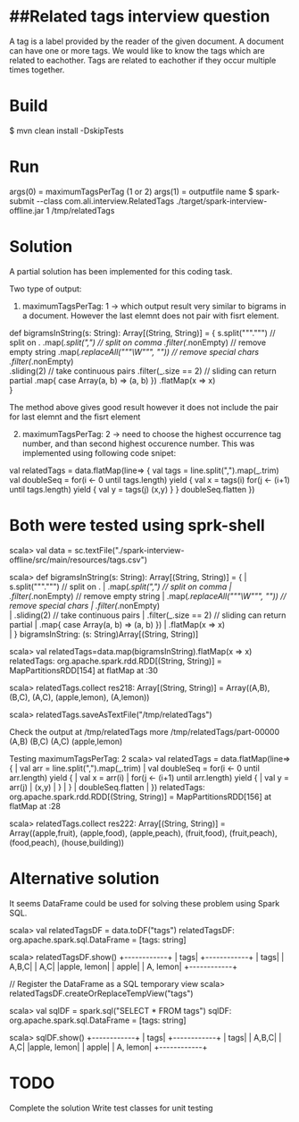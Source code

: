 ##Related tags interview question
================================================

A tag is a label provided by the reader of the given document. A document can have one or more tags. 
We would like to know the tags which are related to eachother.  Tags are related to eachother if they occur multiple times together.

Build
=====
$ mvn clean install -DskipTests

Run
====
args(0) = maximumTagsPerTag (1 or 2)
args(1) = outputfile name
$ spark-submit --class com.ali.interview.RelatedTags ./target/spark-interview-offline.jar 1 /tmp/relatedTags
  

Solution
========
A partial solution has been implemented for this coding task.  

Two type of output:
1. maximumTagsPerTag: 1 -> which output result very similar to bigrams in a document. However the last elemnt does not pair with fisrt element.

  def bigramsInString(s: String): Array[(String, String)] = { 
    s.split("""\.""")                 // split on .
    .map(_.split(",")                 // split on comma
    .filter(_.nonEmpty)               // remove empty string
    .map(_.replaceAll("""\W""", ""))  // remove special chars
    .filter(_.nonEmpty)                
    .sliding(2)                       // take continuous pairs
    .filter(_.size == 2)              // sliding can return partial
    .map{ case Array(a, b) => (a, b) })
    .flatMap(x => x)                         
  }

The method above gives good result however it does not include the pair for last elemnt and the fisrt element 

2.  maximumTagsPerTag: 2 -> need to choose the highest occurrence tag number, and than second highest occurence number. This was implemented 
using following code snipet:

val relatedTags = data.flatMap(line=> {
  val tags = line.split(",").map(_.trim)
  val doubleSeq = for(i <- 0 until tags.length) yield {
    val x = tags(i)
    for(j <- (i+1) until tags.length) yield {
      val y = tags(j)
      (x,y)
    }
   }
   doubleSeq.flatten
})	
 
Both were tested using sprk-shell
==================================
scala> val data = sc.textFile("./spark-interview-offline/src/main/resources/tags.csv")

scala>   def bigramsInString(s: String): Array[(String, String)] = { 
     |     s.split("""\.""")                 // split on .
     |     .map(_.split(",")                 // split on comma
     |     .filter(_.nonEmpty)               // remove empty string
     |     .map(_.replaceAll("""\W""", ""))  // remove special chars
     |     .filter(_.nonEmpty)                
     |     .sliding(2)                       // take continuous pairs
     |     .filter(_.size == 2)              // sliding can return partial
     |     .map{ case Array(a, b) => (a, b) })
     |     .flatMap(x => x)                         
     |   }
bigramsInString: (s: String)Array[(String, String)]

scala> val relatedTags=data.map(bigramsInString).flatMap(x => x) 
relatedTags: org.apache.spark.rdd.RDD[(String, String)] = MapPartitionsRDD[154] at flatMap at <console>:30

scala> relatedTags.collect
res218: Array[(String, String)] = Array((A,B), (B,C), (A,C), (apple,lemon), (A,lemon))

scala> relatedTags.saveAsTextFile("/tmp/relatedTags")

Check the output at /tmp/relatedTags
more /tmp/relatedTags/part-00000
(A,B)
(B,C)
(A,C)
(apple,lemon)

Testing maximumTagsPerTag: 2
scala> val relatedTags = data.flatMap(line=>{
     | val arr = line.split(",").map(_.trim)
     |  val doubleSeq = for(i <- 0 until arr.length) yield {
     |   val x = arr(i)
     |   for(j <- (i+1) until arr.length) yield {
     |    val y = arr(j)
     |    (x,y)
     |   }
     |  }
     |  doubleSeq.flatten
     | })
relatedTags: org.apache.spark.rdd.RDD[(String, String)] = MapPartitionsRDD[156] at flatMap at <console>:28

scala> relatedTags.collect
res222: Array[(String, String)] = Array((apple,fruit), (apple,food), (apple,peach), (fruit,food), (fruit,peach), (food,peach), (house,building))

Alternative solution
====================
It seems DataFrame could be used for solving these problem using Spark SQL.

scala> val relatedTagsDF = data.toDF("tags")
relatedTagsDF: org.apache.spark.sql.DataFrame = [tags: string]
 
scala> relatedTagsDF.show()
+------------+
|        tags|
+------------+
|        tags|
|       A,B,C|
|         A,C|
|apple, lemon|
|       apple|
|    A, lemon|
+------------+

// Register the DataFrame as a SQL temporary view
scala> relatedTagsDF.createOrReplaceTempView("tags")

scala> val sqlDF = spark.sql("SELECT * FROM tags")
sqlDF: org.apache.spark.sql.DataFrame = [tags: string]

scala> sqlDF.show()
+------------+
|        tags|
+------------+
|        tags|
|       A,B,C|
|         A,C|
|apple, lemon|
|       apple|
|    A, lemon|
+------------+

TODO
====
Complete the solution
Write test classes for unit testing


